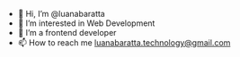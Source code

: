 - 👋 Hi, I’m @luanabaratta
- 👀 I’m interested in Web Development
- 🌱 I’m a frontend developer
- 📫 How to reach me luanabaratta.technology@gmail.com

<!---
luanabaratta/luanabaratta is a ✨ special ✨ repository because its `README.md` (this file) appears on your GitHub profile.
You can click the Preview link to take a look at your changes.
--->
